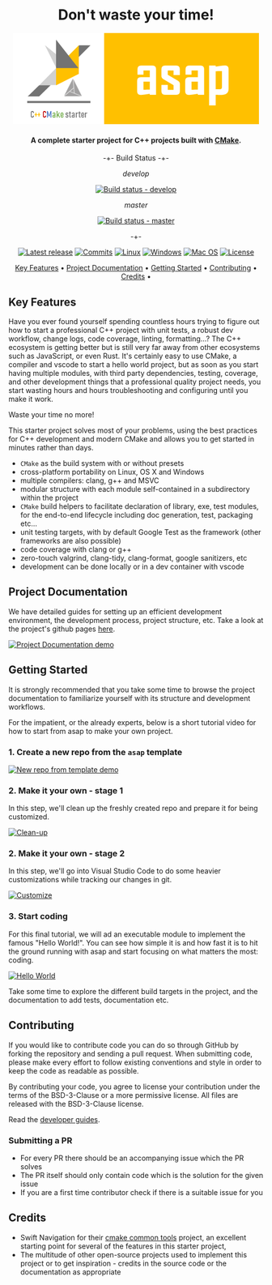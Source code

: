 <div align="center">

# Don't waste your time!

![Start Now!!](doc/_static/asap-banner.png "ASAP banner")

</div>

<h4 align="center">A complete starter project for C++ projects built with
<a href="https://cmake.org/" target="_blank">CMake</a>.</h4>

<div align="center">

-+- Build Status -+-

_develop_

[![Build status - develop][build-status-develop-badge]][build-matrix]

_master_

[![Build status - master][build-status-master-badge]][build-matrix]

-+-

[![Latest release][release-badge]][latest-release]
[![Commits][last-commit-badge]][commits]
[![Linux][linux-badge]][latest-release]
[![Windows][windows-badge]][latest-release]
[![Mac OS][macos-badge]][latest-release]
[![License][license-badge]][license]

</div>

<p align="center">
  <a href="#key-features">Key Features</a> •
  <a href="#project-documentation">Project Documentation</a> •
  <a href="#getting-started">Getting Started</a> •
  <a href="#Contributing">Contributing</a> •
  <a href="#credits">Credits</a> •
</p>

## Key Features

Have you ever found yourself spending countless hours trying to figure out how
to start a professional C++ project with unit tests, a robust dev workflow,
change logs, code coverage, linting, formatting...? The C++ ecosystem is getting
better but is still very far away from other ecosystems such as JavaScript, or
even Rust. It's certainly easy to use CMake, a compiler and vscode to start a
hello world project, but as soon as you start having multiple modules, with
third party dependencies, testing, coverage, and other development things that a
professional quality project needs, you start wasting hours and hours
troubleshooting and configuring until you make it work.

Waste your time no more!

This starter project solves most of your problems, using the best practices for
C++ development and modern CMake and allows you to get started in minutes rather
than days.

- `CMake` as the build system with or without presets
- cross-platform portability on Linux, OS X and Windows
- multiple compilers: clang, g++ and MSVC
- modular structure with each module self-contained in a subdirectory within the
  project
- `CMake` build helpers to facilitate declaration of library, exe, test modules,
  for the end-to-end lifecycle including doc generation, test, packaging etc...
- unit testing targets, with by default Google Test as the framework (other
  frameworks are also possible)
- code coverage with clang or g++
- zero-touch valgrind, clang-tidy, clang-format, google sanitizers, etc
- development can be done locally or in a dev container with vscode

## Project Documentation

We have detailed guides for setting up an efficient development environment, the
development process, project structure, etc. Take a look at the project's github
pages [here](https://abdes.github.io/asap/asap_master/html/).

[![Project Documentation demo][project-docs-thumb]][project-docs-video]

## Getting Started

It is strongly recommended that you take some time to browse the project
documentation to familiarize yourself with its structure and development
workflows.

For the impatient, or the already experts, below is a short tutorial video for
how to start from asap to make your own project.

### 1. Create a new repo from the `asap` template

[![New repo from template demo][from-template-thumb]][from-template-video]

### 2. Make it your own - stage 1

In this step, we'll clean up the freshly created repo and prepare it for being
customized.

[![Clean-up][cleanup-thumb]][cleanup-video]

### 2. Make it your own - stage 2

In this step, we'll go into Visual Studio Code to do some heavier customizations
while tracking our changes in git.

[![Customize][customize-thumb]][customize-video]

### 3. Start coding

For this final tutorial, we will ad an executable module to implement the famous
"Hello World!". You can see how simple it is and how fast it is to hit the
ground running with asap and start focusing on what matters the most: coding.

[![Hello World][hello-world-thumb]][hello-world-video]

Take some time to explore the different build targets in the project, and the
documentation to add tests, documentation etc.

## Contributing

If you would like to contribute code you can do so through GitHub by forking the
repository and sending a pull request. When submitting code, please make every
effort to follow existing conventions and style in order to keep the code as
readable as possible.

By contributing your code, you agree to license your contribution under the
terms of the BSD-3-Clause or a more permissive license. All files are released
with the BSD-3-Clause license.

Read the [developer guides](https://abdes.github.io/asap/asap_master/html/).

### Submitting a PR

- For every PR there should be an accompanying issue which the PR solves
- The PR itself should only contain code which is the solution for the given
  issue
- If you are a first time contributor check if there is a suitable issue for you

## Credits

- Swift Navigation for their [cmake common
  tools](https://github.com/swift-nav/cmake) project, an excellent starting
  point for several of the features in this starter project,
- The multitude of other open-source projects used to implement this project or
  to get inspiration - credits in the source code or the documentation as
  appropriate

[build-matrix]: https://github.com/abdes/asap/actions/workflows/cmake-build.yml?branch=develop
[build-status-develop-badge]: https://github.com/abdes/asap/actions/workflows/cmake-build.yml/badge.svg?branch=develop
[build-status-master-badge]: https://github.com/abdes/asap/actions/workflows/cmake-build.yml/badge.svg?branch=master
[cleanup-thumb]: https://asciinema.org/a/JOXq0l9CLZMolNcGhOnc84tNO.svg
[cleanup-video]: https://asciinema.org/a/JOXq0l9CLZMolNcGhOnc84tNO?autoplay=1
[commits]: https://github.com/abdes/asap/commits
[customize-thumb]: https://cdn.loom.com/sessions/thumbnails/bedff4e1532441a6af6497653e52cede-with-play.gif
[customize-video]: https://www.loom.com/embed/bedff4e1532441a6af6497653e52cede
[from-template-thumb]: https://cdn.loom.com/sessions/thumbnails/087f217b73454728900baa8b1487f358-with-play.gif
[from-template-video]: https://www.loom.com/embed/087f217b73454728900baa8b1487f358
[hello-world-thumb]: https://cdn.loom.com/sessions/thumbnails/ff20f1771a6d448c8fd7b6e53e117c93-with-play.gif
[hello-world-video]: https://www.loom.com/embed/ff20f1771a6d448c8fd7b6e53e117c93
[last-commit-badge]: https://img.shields.io/github/last-commit/abdes/asap
[latest-release]: https://github.com/abdes/asap/releases/latest
[license-badge]: https://img.shields.io/github/license/abdes/asap
[license]: https://opensource.org/licenses/BSD-3-Clause
[linux-badge]: https://img.shields.io/badge/OS-linux-blue
[macos-badge]: https://img.shields.io/badge/OS-macOS-blue
[openssf-badge]: https://bestpractices.coreinfrastructure.org/projects/5917/badge
[openssf-project]: https://bestpractices.coreinfrastructure.org/projects/5917
[project-docs-thumb]: https://cdn.loom.com/sessions/thumbnails/131bd53f1a004387b09bbeeb80a41f3e-with-play.gif
[project-docs-video]: https://www.loom.com/embed/131bd53f1a004387b09bbeeb80a41f3e
[project-docs]: https://abdes.github.io/asap/asap_master/html/index.html
[release-badge]: https://img.shields.io/github/v/release/abdes/asap
[windows-badge]: https://img.shields.io/badge/OS-windows-blue
